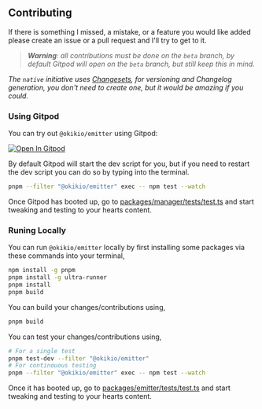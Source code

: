## Contributing

If there is something I missed, a mistake, or a feature you would like added please create an issue or a pull request and I'll try to get to it.

> _**Warning**: all contributions must be done on the `beta` branch, by default Gitpod will open on the `beta` branch, but still keep this in mind._

*The `native` initiative uses [Changesets](https://github.com/atlassian/changesets/blob/main/docs/intro-to-using-changesets.md#adding-changesets), for versioning and Changelog generation, you don't need to create one, but it would be amazing if you could.*


### Using Gitpod

You can try out `@okikio/emitter` using Gitpod:

[![Open In Gitpod](https://gitpod.io/button/open-in-gitpod.svg)](https://gitpod.io/#https://github.com/okikio/native/blob/beta/packages/emitter/README.md)

By default Gitpod will start the dev script for you, but if you need to restart the dev script you can do so by typing into the terminal.

```bash
pnpm --filter "@okikio/emitter" exec -- npm test --watch
```

Once Gitpod has booted up, go to [packages/manager/tests/test.ts](../../packages/emitter/tests/test.ts) and start tweaking and testing to your hearts content.

### Runing Locally

You can run `@okikio/emitter` locally by first installing some packages via these commands into your terminal,

```bash
npm install -g pnpm
pnpm install -g ultra-runner
pnpm install
pnpm build
```

You can build your changes/contributions using,

```bash
pnpm build
```

You can test your changes/contributions using,

```bash
# For a single test
pnpm test-dev --filter "@okikio/emitter"
# For continouous testing
pnpm --filter "@okikio/emitter" exec -- npm test --watch
```

Once it has booted up, go to [packages/emitter/tests/test.ts](../../packages/emitter/tests/test.ts) and start tweaking and testing to your hearts content.